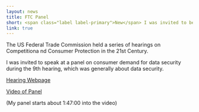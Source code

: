 ```yaml
---
layout: news
title: FTC Panel
short: <span class="label label-primary">New</span> I was invited to be on a panel at <a href="https://www.ftc.gov/news-events/audio-video/video/ftc-hearing-9-dec-11-session-2-incentives-invest-data-security-session">hearing of the US Federal Trade Commission</a>
link: true
---
```


The US Federal Trade Commission held a series of hearings on Competitiona nd Consumer Protection in the 21st Century.

I was invited to speak at a panel on consumer demand for data security during the 9th hearing, which was generally about data security.

[Hearing Webpage](https://www.ftc.gov/news-events/events-calendar/ftc-hearing-competition-consumer-protection-21st-century-december-2018)

[Video of Panel](https://www.ftc.gov/news-events/audio-video/video/ftc-hearing-9-dec-11-session-2-incentives-invest-data-security-session)

(My panel starts about 1:47:00 into the video)
